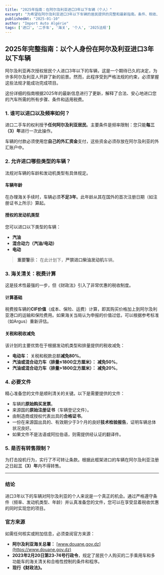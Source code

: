 ```yaml
---
title: "2025年指南：在阿尔及利亚进口3年以下车辆（个人）"
excerpt: "为希望在阿尔及利亚进口3年以下车辆的居民提供的完整和最新指南。条件、税收、文件和官方来源。"
publishedAt: "2025-01-10"
author: "Import Auto Algérie"
tags: ['进口', '二手车', '海关', '个人', '2025法规']
---
```


## 2025年完整指南：以个人身份在阿尔及利亚进口3年以下车辆

阿尔及利亚再次授权居民个人进口3年以下的车辆，这是一个期待已久的决定，为许多阿尔及利亚人开辟了新的前景。然而，此程序受到严格法规的约束，必须掌握这些法规才能成功完成项目。

这份详细的指南根据2025年的最新信息进行了更新，解释了合法、安心地进口您的汽车所需的所有步骤、条件和适用税费。

### 1. 谁可以进口以及频率如何？

进口二手车的权利授予**任何阿尔及利亚居民**。主要条件是频率限制：您只能**每三（3）年**进行一次此操作。

车辆的付款必须使用您**自己的外汇资金**支付，这些资金必须存放在阿尔及利亚的外汇账户中。

### 2. 允许进口哪些类型的车辆？

法规对车辆的车龄和发动机类型有具体规定。

#### 车辆年龄
在办理海关手续时，车辆必须**不足3年**。此年龄从其在国外的首次注册日期（如注册证书上所示）算起。

#### 授权的发动机类型
您可以进口以下类型的车辆：
-   **汽油**
-   **混合动力（汽油/电动）**
-   **电动**

> **重要警示：** 在此计划下，**严禁进口柴油发动机**车辆。

### 3. 海关清关：税费计算

这是技术性最强的一步，但《财政法》引入了非常优惠的税收制度。

#### 计算基础
税费按车辆的**CIF价值**（成本、保险、运费）计算，即其购买价格加上到阿尔及利亚港口的运输和保险费用。如果海关当局认为申报的价值过低，可以根据参考标准（如Argus）重新评估。

#### 关税和税收减免
该计划的主要优势在于根据发动机类型和排量提供的税收减免：
-   **电动车：** 关税和税款总额**减免80%**。
-   **汽油或混合动力车（排量≤1800立方厘米）：** **减免50%**。
-   **汽油或混合动力车（排量>1800立方厘米）：** **减免20%**。

### 4. 必要文件

精心准备您的文件是顺利清关的关键。以下是需要提供的文件：
-   车辆的**原始购买发票**。
-   来源国的**原始注册证书**（车辆登记文件）。
-   由制造商或授权代表出具的**合格证书**。
-   一份在来源国出具的、有效期少于3个月的良好**技术检验报告**，证明车辆总体状况良好。
-   如果文件不是法语或阿拉伯语，则需提供经认证的翻译件。

### 5. 是否有转售限制？

为打击投机行为，实行了不可转让条款。根据此框架进口的车辆在阿尔及利亚注册之日起**三（3）年**内不得转售。

---

### 结论

进口3年以下的车辆对阿尔及利亚的个人来说是一个真正的机会。通过严格遵守条件（频率、发动机类型、年龄）并认真准备您的文件，您可以在享受显着税收优惠的同时实现您的项目。

### 官方来源

如需任何核实或附加信息，必须查阅官方来源：
-   **阿尔及利亚海关总署：** [www.douane.gov.dz](https://www.douane.gov.dz)
-   **2023年2月20日第23-74号行政令**，规定了居民个人购买的二手乘用车和多功能车的海关清关和合格性控制的条件和程序。
-   **现行《财政法》。** 